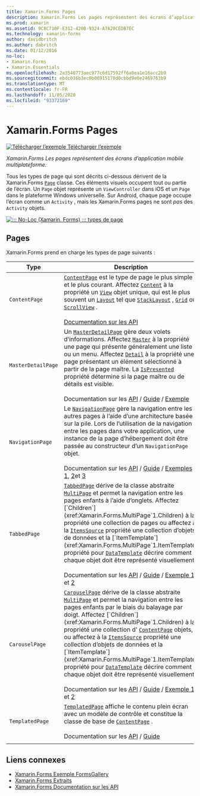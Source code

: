```yaml
---
title: Xamarin.Forms Pages
description: Xamarin.Forms Les pages représentent des écrans d’application mobile multiplateforme. Cet article répertorie les pages incluses dans Xamarin.Forms .
ms.prod: xamarin
ms.assetid: 9C8C710F-E312-420B-9324-A7A20CEDB7EC
ms.technology: xamarin-forms
author: davidbritch
ms.author: dabritch
ms.date: 01/12/2016
no-loc:
- Xamarin.Forms
- Xamarin.Essentials
ms.openlocfilehash: 2a3540773aec977c6d17592ff6a0ea1e16acc2b9
ms.sourcegitcommit: ebdc016b3ec0b06915170d0cbbd9e0e2469763b9
ms.translationtype: MT
ms.contentlocale: fr-FR
ms.lasthandoff: 11/05/2020
ms.locfileid: "93372169"
---
```

# <a name="no-locxamarinforms-pages"></a>Xamarin.Forms Pages

[![Télécharger l’exemple](~/media/shared/download.png) Télécharger l’exemple](/samples/xamarin/xamarin-forms-samples/formsgallery/)

_Xamarin.Forms Les pages représentent des écrans d’application mobile multiplateforme._

Tous les types de page qui sont décrits ci-dessous dérivent de la Xamarin.Forms [`Page`](xref:Xamarin.Forms.Page) classe. Ces éléments visuels occupent tout ou partie de l’écran. Un `Page` objet représente un `ViewController` dans iOS et un `Page` dans le plateforme Windows universelle. Sur Android, chaque page occupe l’écran comme un `Activity` , mais les Xamarin.Forms pages ne sont *pas* des `Activity` objets.

[![::: No-Loc (Xamarin. Forms) ::: types de page](pages-images/pages-sml.png)](pages-images/pages.png#lightbox "::: No-Loc (Xamarin. Forms) ::: types de page")

## <a name="pages"></a>Pages

Xamarin.Forms prend en charge les types de page suivants :

| Type | Description | Apparence |
| --- | --- | --- |
| `ContentPage` | [`ContentPage`](xref:Xamarin.Forms.ContentPage) est le type de page le plus simple et le plus courant. Affectez [`Content`](xref:Xamarin.Forms.ContentPage.Content) à la propriété un [`View`](views.md) objet unique, qui est le plus souvent un [`Layout`](layouts.md) tel que [`StackLayout`](xref:Xamarin.Forms.StackLayout) , [`Grid`](xref:Xamarin.Forms.Grid) ou [`ScrollView`](xref:Xamarin.Forms.ScrollView) .<br /><br />[Documentation sur les API](xref:Xamarin.Forms.ContentPage) | [![Exemple ContentPage](pages-images/ContentPage.png "Exemple ContentPage")](pages-images/ContentPage-Large.png#lightbox "Exemple ContentPage")<br />[Code C# pour cette page](https://github.com/xamarin/xamarin-forms-samples/blob/master/FormsGallery/FormsGallery/FormsGallery/CodeExamples/ContentPageDemoPage.cs)  /  [Page XAML](https://github.com/xamarin/xamarin-forms-samples/blob/master/FormsGallery/FormsGallery/FormsGallery/XamlExamples/ContentPageDemoPage.xaml) |
| `MasterDetailPage` | Un [`MasterDetailPage`](xref:Xamarin.Forms.MasterDetailPage) gère deux volets d’informations. Affectez [`Master`](xref:Xamarin.Forms.MasterDetailPage.Master) à la propriété une page qui présente généralement une liste ou un menu. Affectez [`Detail`](xref:Xamarin.Forms.MasterDetailPage.Detail) à la propriété une page présentant un élément sélectionné à partir de la page maître. La [`IsPresented`](xref:Xamarin.Forms.MasterDetailPage.IsPresented) propriété détermine si la page maître ou de détails est visible.<br /><br />Documentation sur les [API](xref:Xamarin.Forms.MasterDetailPage)  /  [Guide](~/xamarin-forms/app-fundamentals/navigation/master-detail-page.md)  /  [Exemple](/samples/xamarin/xamarin-forms-samples/navigation-masterdetailpage) | [![Exemple MasterDetailPage](pages-images/MasterDetailPage.png "Exemple MasterDetailPage")](pages-images/MasterDetailPage-Large.png#lightbox "Exemple MasterDetailPage")<br />[Code C# pour cette page](https://github.com/xamarin/xamarin-forms-samples/blob/master/FormsGallery/FormsGallery/FormsGallery/CodeExamples/MasterDetailPageDemoPage.cs)  /  [Page XAML](https://github.com/xamarin/xamarin-forms-samples/blob/master/FormsGallery/FormsGallery/FormsGallery/XamlExamples/MasterDetailPageDemoPage.xaml) avec [code-behind](https://github.com/xamarin/xamarin-forms-samples/blob/master/FormsGallery/FormsGallery/FormsGallery/XamlExamples/MasterDetailPageDemoPage.xaml.cs) |
| `NavigationPage` | Le [`NavigationPage`](xref:Xamarin.Forms.NavigationPage) gère la navigation entre les autres pages à l’aide d’une architecture basée sur la pile. Lors de l’utilisation de la navigation entre les pages dans votre application, une instance de la page d’hébergement doit être passée au constructeur d’un `NavigationPage` objet.<br /><br />Documentation sur les [API](xref:Xamarin.Forms.NavigationPage)  /  [Guide](~/xamarin-forms/app-fundamentals/navigation/hierarchical.md)  /  [Exemples 1](/samples/xamarin/xamarin-forms-samples/navigation-hierarchical), [2](/samples/xamarin/xamarin-forms-samples/navigation-passingdata)et [3](/samples/xamarin/xamarin-forms-samples/navigation-loginflow)  | [![Exemple NavigationPage](pages-images/NavigationPage.png "Exemple NavigationPage")](pages-images/NavigationPage-Large.png#lightbox "Exemple NavigationPage")<br />[Code C# pour cette page](https://github.com/xamarin/xamarin-forms-samples/blob/master/FormsGallery/FormsGallery/FormsGallery/CodeExamples/NavigationPageDemoPage.cs)  /  [Page XAML](https://github.com/xamarin/xamarin-forms-samples/blob/master/FormsGallery/FormsGallery/FormsGallery/XamlExamples/NavigationPageDemoPage.xaml) avec [code = derrière](https://github.com/xamarin/xamarin-forms-samples/blob/master/FormsGallery/FormsGallery/FormsGallery/XamlExamples/NavigationPageDemoPage.xaml.cs) |
| `TabbedPage` | [`TabbedPage`](xref:Xamarin.Forms.TabbedPage) dérive de la classe abstraite [`MultiPage`](xref:Xamarin.Forms.MultiPage`1) et permet la navigation entre les pages enfants à l’aide d’onglets. Affectez [`Children`](xref:Xamarin.Forms.MultiPage`1.Children) à la propriété une collection de pages ou affectez à la [`ItemsSource`](xref:Xamarin.Forms.MultiPage`1.ItemsSource) propriété une collection d’objets de données et la [`ItemTemplate`](xref:Xamarin.Forms.MultiPage`1.ItemTemplate) propriété pour [`DataTemplate`](xref:Xamarin.Forms.DataTemplate) décrire comment chaque objet doit être représenté visuellement.<br /><br />Documentation sur les [API](xref:Xamarin.Forms.TabbedPage)  /  [Guide](~/xamarin-forms/app-fundamentals/navigation/tabbed-page.md)  /  [Exemple 1](/samples/xamarin/xamarin-forms-samples/navigation-tabbedpage) et [2](/samples/xamarin/xamarin-forms-samples/navigation-tabbedpagewithnavigationpage) | [![Exemple TabbedPage](pages-images/TabbedPage.png "Exemple de TabbedPage")](pages-images/TabbedPage-Large.png#lightbox "Exemple de TabbedPage")<br />[Code C# pour cette page](https://github.com/xamarin/xamarin-forms-samples/blob/master/FormsGallery/FormsGallery/FormsGallery/CodeExamples/TabbedPageDemoPage.cs)  /  [Page XAML](https://github.com/xamarin/xamarin-forms-samples/blob/master/FormsGallery/FormsGallery/FormsGallery/XamlExamples/TabbedPageDemoPage.xaml) |
| `CarouselPage` | [`CarouselPage`](xref:Xamarin.Forms.CarouselPage) dérive de la classe abstraite [`MultiPage`](xref:Xamarin.Forms.MultiPage`1) et permet la navigation entre les pages enfants par le biais du balayage par doigt. Affectez [`Children`](xref:Xamarin.Forms.MultiPage`1.Children) à la propriété une collection d' [`ContentPage`](xref:Xamarin.Forms.ContentPage) objets, ou affectez à la [`ItemsSource`](xref:Xamarin.Forms.MultiPage`1.ItemsSource) propriété une collection d’objets de données et la [`ItemTemplate`](xref:Xamarin.Forms.MultiPage`1.ItemTemplate) propriété pour [`DataTemplate`](xref:Xamarin.Forms.DataTemplate) décrire comment chaque objet doit être représenté visuellement.<br /><br />Documentation sur les [API](xref:Xamarin.Forms.CarouselPage)  /  [Guide](~/xamarin-forms/app-fundamentals/navigation/carousel-page.md)  /  [Exemple 1](/samples/xamarin/xamarin-forms-samples/navigation-carouselpage) et [2](/samples/xamarin/xamarin-forms-samples/navigation-carouselpagetemplate) | [![Exemple CarouselPage](pages-images/CarouselPage.png "Exemple CarouselPage")](pages-images/CarouselPage-Large.png#lightbox "Exemple CarouselPage")<br />[Code C# pour cette page](https://github.com/xamarin/xamarin-forms-samples/blob/master/FormsGallery/FormsGallery/FormsGallery/CodeExamples/CarouselPageDemoPage.cs)  /  [Page XAML](https://github.com/xamarin/xamarin-forms-samples/blob/master/FormsGallery/FormsGallery/FormsGallery/XamlExamples/CarouselPageDemoPage.xaml) |
| `TemplatedPage` | [`TemplatedPage`](xref:Xamarin.Forms.TemplatedPage) affiche le contenu plein écran avec un modèle de contrôle et constitue la classe de base de [`ContentPage`](xref:Xamarin.Forms.ContentPage) .<br /><br />Documentation sur les [API](xref:Xamarin.Forms.TemplatedPage)  /  [Guide](~/xamarin-forms/app-fundamentals/templates/control-template.md) | [![Exemple TemplatedPage](pages-images/TemplatedPage.png "Exemple TemplatedPage")](pages-images/TemplatedPage.png "Exemple TemplatedPage") |
|     |     |     |

## <a name="related-links"></a>Liens connexes

- [Xamarin.Forms Exemple FormsGallery](/samples/xamarin/xamarin-forms-samples/formsgallery)
- [Xamarin.Forms Extraits](/samples/browse/?products=xamarin&term=Xamarin.Forms)
- [Xamarin.Forms Documentation sur les API](/dotnet/api/xamarin.forms?view=xamarin-forms)